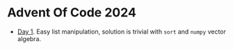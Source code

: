 # Advent Of Code 2024

* [Day 1](Day01.ipynb). Easy list manipulation, solution is trivial with `sort` and `numpy` vector algebra.

